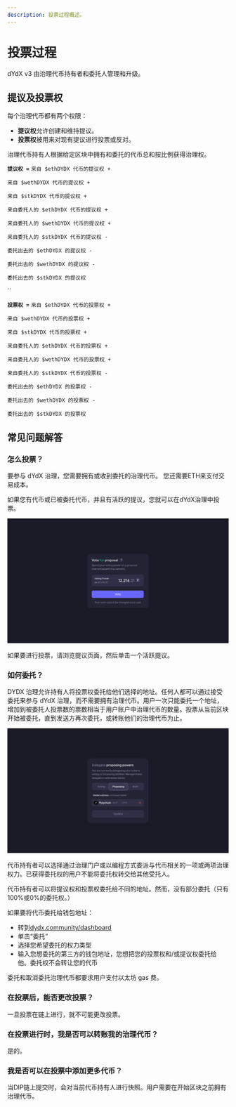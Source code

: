```yaml
---
description: 投票过程概述。
---
```


# 投票过程

dYdX v3 由治理代币持有者和委托人管理和升级。

## **提议及投票权**

每个治理代币都有两个权限：

* **提议权**允许创建和维持提议。
* **投票权**被用来对现有提议进行投票或反对。

治理代币持有人根据给定区块中拥有和委托的代币总和按比例获得治理权。

**`提议权 =`** `来自 $ethDYDX 代币的提议权 +`

`来自 $wethDYDX 代币的提议权 +`

`来自 $stkDYDX 代币的提议权 +`

`来自委托人的 $ethDYDX 代币的提议权 +`


`来自委托人的 $wethDYDX 代币的提议权 +`

`来自委托人的 $stkDYDX 代币的提议权 - `


`委托出去的 $ethDYDX 的提议权 -`

`委托出去的 $wethDYDX 的提议权 -`

`委托出去的 $stkDYDX 的提议权`

\`\`

**`投票权 =`** `来自 $ethDYDX 代币的投票权 +`

`来自 $wethDYDX 代币的投票权 +`

`来自 $stkDYDX 代币的投票权 +`

`来自委托人的 $ethDYDX 代币的投票权 + `

`来自委托人的 $wethDYDX 代币的投票权 +`

`来自委托人的 $stkDYDX 代币的投票权 - `


`委托出去的 $ethDYDX 的投票权 -`

`委托出去的 $wethDYDX 的投票权 -`

`委托出去的 $stkDYDX 的投票权`

## 常见问题解答

### 怎么投票？

要参与 dYdX 治理，您需要拥有或收到委托的治理代币。 您还需要ETH来支付交易成本。

如果您有代币或已被委托代币，并且有活跃的提议，您就可以在dYdX治理中投票。

![使用您的投票权投票](../.gitbook/assets/1-voting-power.png)

如果要进行投票，请浏览提议页面，然后单击一个活跃提议。

### **如何委托？**

DYDX 治理允许持有人将投票权委托给他们选择的地址。任何人都可以通过接受委托来参与 dYdX 治理，而不需要拥有治理代币。用户一次只能委托一个地址，增加到被委托人投票数的票数相当于用户账户中治理代币的数量。投票从当前区块开始被委托，直到发送方再次委托，或转账他们的治理代币为止。

![将您的投票权和提议权委托给他人](../.gitbook/assets/1-delegate-power.png)

代币持有者可以选择通过治理门户或以编程方式委派与代币相关的一项或两项治理权力。已获得委托权的用户不能将委托权转交给其他受托人。

代币持有者可以将提议权和投票权委托给不同的地址。然而，没有部分委托（只有100%或0%的委托权。）

如果要将代币委托给钱包地址：

* 转到[dydx.community/dashboard](https://dydx.community/dashboard)
* 单击“委托”
* 选择您希望委托的权力类型
* 输入您想委托的第三方的钱包地址，您想把您的投票权和/或提议权委托给他。委托权不会转让您的代币

委托和取消委托治理代币都要求用户支付以太坊 gas 费。

### 在投票后，能否更改投票？

一旦投票在链上进行，就不可能更改投票。

### 在投票进行时，我是否可以转账我的治理代币？

是的。

### 我是否可以在投票中添加更多代币？

当DIP链上提交时，会对当前代币持有人进行快照。用户需要在开始区块之前拥有治理代币。
